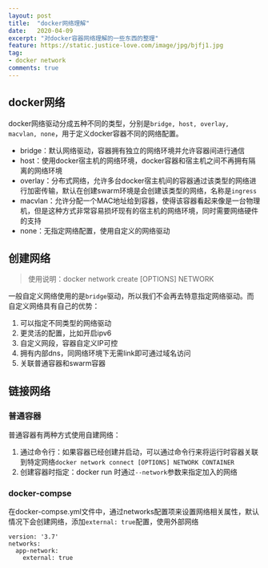 ```yaml
---
layout: post
title:  "docker网络理解"
date:   2020-04-09
excerpt: "对docker容器网络理解的一些东西的整理"
feature: https://static.justice-love.com/image/jpg/bjfj1.jpg
tag:
- docker network
comments: true
---
```


## docker网络

docker网络驱动分成五种不同的类型，分别是`bridge, host, overlay, macvlan, none`，用于定义docker容器不同的网络配置。
* bridge：默认网络驱动，容器拥有独立的网络环境并允许容器间进行通信
* host：使用docker宿主机的网络环境，docker容器和宿主机之间不再拥有隔离的网络环境
* overlay：分布式网络，允许多台docker宿主机间的容器通过该类型的网络进行加密传输，默认在创建swarm环境是会创建该类型的网络，名称是`ingress`
* macvlan：允许分配一个MAC地址给到容器，使得该容器看起来像是一台物理机，但是这种方式非常容易损坏现有的宿主机的网络环境，同时需要网络硬件的支持
* none：无指定网络配置，使用自定义的网络驱动

## 创建网络

> 使用说明：docker network create [OPTIONS] NETWORK

一般自定义网络使用的是`bridge`驱动，所以我们不会再去特意指定网络驱动。而自定义网络具有自己的优势：
1. 可以指定不同类型的网络驱动
2. 更灵活的配置，比如开启ipv6
3. 自定义网段，容器自定义IP可控
4. 拥有内部dns，同网络环境下无需link即可通过域名访问
5. 关联普通容器和swarm容器

## 链接网络

### 普通容器
普通容器有两种方式使用自建网络：
1. 通过命令行：如果容器已经创建并启动，可以通过命令行来将运行时容器关联到特定网络`docker network connect [OPTIONS] NETWORK CONTAINER`
2. 创建容器时指定：docker run 时通过`--network`参数来指定加入的网络
 
### docker-compse
在docker-compse.yml文件中，通过networks配置项来设置网络相关属性，默认情况下会创建网络，添加`external: true`配置，使用外部网络
```
version: '3.7'
networks:
  app-network:
    external: true
```
